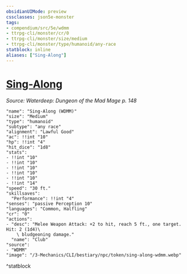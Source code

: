 ```yaml
---
obsidianUIMode: preview
cssclasses: json5e-monster
tags:
- compendium/src/5e/wdmm
- ttrpg-cli/monster/cr/0
- ttrpg-cli/monster/size/medium
- ttrpg-cli/monster/type/humanoid/any-race
statblock: inline
aliases: ["Sing-Along"]
---
```

# [Sing-Along](3-Mechanics\CLI\bestiary\npc/sing-along-wdmm.md)
*Source: Waterdeep: Dungeon of the Mad Mage p. 148*  

```statblock
"name": "Sing-Along (WDMM)"
"size": "Medium"
"type": "humanoid"
"subtype": "any race"
"alignment": "Lawful Good"
"ac": !!int "10"
"hp": !!int "4"
"hit_dice": "1d8"
"stats":
- !!int "10"
- !!int "10"
- !!int "10"
- !!int "10"
- !!int "10"
- !!int "14"
"speed": "30 ft."
"skillsaves":
  "Performance": !!int "4"
"senses": "passive Perception 10"
"languages": "Common, Halfling"
"cr": "0"
"actions":
- "desc": "Melee Weapon Attack: +2 to hit, reach 5 ft., one target. Hit: 2 (1d4)\
    \ bludgeoning damage."
  "name": "Club"
"source":
- "WDMM"
"image": "/3-Mechanics/CLI/bestiary/npc/token/sing-along-wdmm.webp"
```
^statblock